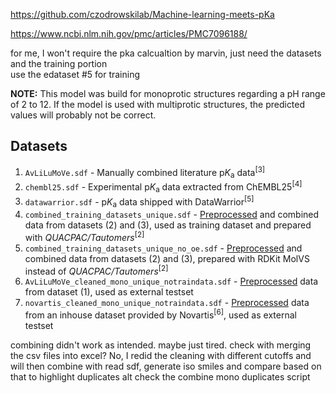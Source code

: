 https://github.com/czodrowskilab/Machine-learning-meets-pKa

https://www.ncbi.nlm.nih.gov/pmc/articles/PMC7096188/

for me, I won't require the pka calcualtion by marvin, just need the datasets and the training portion<br>
use the edataset #5 for training



**NOTE:** This model was build for monoprotic structures regarding a pH range of 2 to 12.
If the model is used with multiprotic structures, the predicted values will probably not
be correct.

## Datasets

1. `AvLiLuMoVe.sdf` - Manually combined literature p<i>K</i><sub>a</sub> data<sup>[3]</sup>
2. `chembl25.sdf` - Experimental p<i>K</i><sub>a</sub> data extracted from ChEMBL25<sup>[4]</sup>
3. `datawarrior.sdf` - p<i>K</i><sub>a</sub> data shipped with DataWarrior<sup>[5]</sup>
4. `combined_training_datasets_unique.sdf` -  [Preprocessed](#prep) and combined data 
from datasets (2) and (3), used as training dataset and prepared with *QUACPAC/Tautomers*<sup>[2]</sup>
5. `combined_training_datasets_unique_no_oe.sdf` -  [Preprocessed](#prep) and combined data 
from datasets (2) and (3), prepared with RDKit MolVS instead of *QUACPAC/Tautomers*<sup>[2]</sup>
6. `AvLiLuMoVe_cleaned_mono_unique_notraindata.sdf` - [Preprocessed](#prep) data from dataset (1),
used as external testset
7. `novartis_cleaned_mono_unique_notraindata.sdf` - [Preprocessed](#prep) data from an inhouse
dataset provided by Novartis<sup>[6]</sup>, used as external testset


combining didn't work as intended. maybe just tired. check with merging the csv files into excel?
No, I redid the cleaning with different cutoffs and will then combine with read sdf, generate iso smiles and compare based on that to highlight duplicates
alt check the combine mono duplicates script